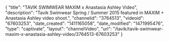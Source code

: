 {
    "title": "TAVIK SWIMWEAR MAXIM x Anastasia Ashley Video",
    "description": "Tavik Swimwear Spring \/ Summer 2015 featured in MAXIM + Anastasia Ashley video shoot.",
    "channelid": "3764513",
    "videoid": "67603253",
    "date_created": "1411165058",
    "date_modified": "1471995476",
    "type": "captivate",
    "layout": "channelVideo",
    "url": "\/tavik\/tavik-swimwear-maxim-x-anastasia-ashley-video\/3764513-67603253"
}